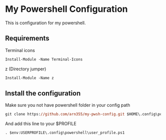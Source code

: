 # My Powershell Configuration

This is configuration for my powershell.

## Requirements

Terminal icons

```ps
Install-Module -Name Terminal-Icons
```

z (Directory jumper)
```ps
Install-Module -Name z
```

## Install the configuration

Make sure you not have powershell folder in your config path

```ps
git clone https://github.com/arn355/my-pwsh-config.git $HOME\.config\powershell
```

And add this line to your $PROFILE

```ps
. $env:USERPROFILE\.config\powershell\user_profile.ps1
```
